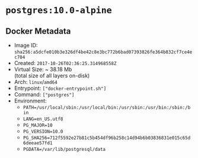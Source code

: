 # `postgres:10.0-alpine`

## Docker Metadata

- Image ID: `sha256:a5dcfe010b3e326df4be42c8e3bc772b6bad07393826fe364b832cf7ce4ec704`
- Created: `2017-10-26T02:36:25.314968558Z`
- Virtual Size: ~ 38.18 Mb  
  (total size of all layers on-disk)
- Arch: `linux`/`amd64`
- Entrypoint: `["docker-entrypoint.sh"]`
- Command: `["postgres"]`
- Environment:
  - `PATH=/usr/local/sbin:/usr/local/bin:/usr/sbin:/usr/bin:/sbin:/bin`
  - `LANG=en_US.utf8`
  - `PG_MAJOR=10`
  - `PG_VERSION=10.0`
  - `PG_SHA256=712f5592e27b81c5b454df96b258c14d94b6b03836831e015c65d6deeae57fd1`
  - `PGDATA=/var/lib/postgresql/data`
